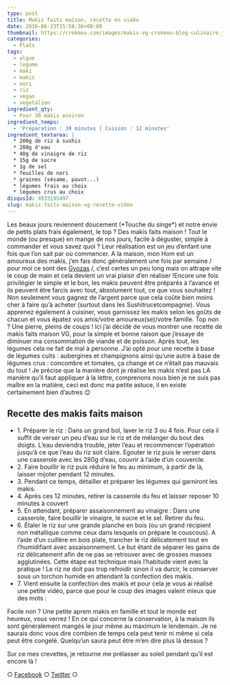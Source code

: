 ```yaml
---
type: post
title: Makis faits maison, recette en vidéo
date: 2016-06-23T15:58:36+00:00
thumbnail: https://crokmou.com/images/makis-vg-crokmou-blog-culinaire.jpg
categories:
  - Plats
tags:
  - algue
  - legume
  - maki
  - makis
  - nori
  - riz
  - vegan
  - vegetalien
ingredient_qty:
  - Pour 30 makis environ
ingredient_temps:
  - 'Préparation : 30 minutes | Cuisson : 12 minutes'
ingredient_textarea: |
  * 200g de riz à sushis
  * 280g d'eau
  * 40g de vinaigre de riz
  * 15g de sucre
  * 1g de sel
  * feuilles de nori
  * graines (sésame, pavot...)
  * légumes frais au choix
  * légumes crus au choix
disqusId: 4933195497
slug: makis-faits-maison-vg-recette-video
---
```


Les beaux jours reviennent doucement (\*Touche du singe\*) et notre envie de petits plats frais également, le top ? Des makis faits maison ! Tout le monde (ou presque) en mange de nos jours, facile à déguster, simple à commander et vous savez quoi ? Leur réalisation est un jeu d’enfant une fois que l’on sait par où commencer. A la maison, mon Hom est un amoureux des makis, j’en fais donc généralement une fois par semaine / pour moi ce sont des [Gyozas](http://www.crokmou.com/2015/08/gyoza-au-porc-maison) /, c’est certes un peu long mais on attrape vite le coup de main et cela devient un vrai plaisir d’en réaliser !Encore une fois privilégier le simple et le bon, les makis peuvent être préparés à l’avance et ils peuvent être farcis avec tout, absolument tout, ce que vous souhaitez ! Non seulement vous gagnez de l’argent parce que cela coûte bien moins cher à faire qu’à acheter (surtout dans les Sushitrucetcompagnie). Vous apprenez également à cuisiner, vous garnissez les makis selon les goûts de chacun et vous épatez vos amis/votre amoureux(se)/votre famille. Top non ? Une pierre, pleins de coups ! Ici j’ai décidé de vous montrer une recette de makis faits maison VG, pour la simple et bonne raison que j’essaye de diminuer ma consommation de viande et de poisson. Après tout, les légumes cela ne fait de mal à personne. J’ai opté pour une recette à base de légumes cuits : aubergines et champignons ainsi qu’une autre à base de légumes crus : concombre et tomates, ça change et ce n’était pas mauvais du tout ! Je précise que la manière dont je réalise les makis n’est pas LA manière qu’il faut appliquer à la lettre, comprenons nous bien je ne suis pas maître en la matière, ceci est donc ma petite astuce, il en existe certainement bien d’autres 😉

## **Recette des makis faits maison**

* 1\. Préparer le riz : Dans un grand bol, laver le riz 3 ou 4 fois. Pour cela il suffit de verser un peu d’eau sur le riz et de mélanger du bout des doigts. L’eau deviendra trouble, jeter l’eau et recommencer l’opération jusqu’à ce que l’eau du riz soit claire. Egouter le riz puis le verser dans une casserole avec les 280g d’eau, couvrir à l’aide d’un couvercle.
* 2\. Faire bouillir le riz puis réduire le feu au minimum, à partir de là, laisser mijoter pendant 12 minutes.
* 3\. Pendant ce temps, détailler et préparer les légumes qui garniront les makis.
* 4\. Après ces 12 minutes, retirer la casserole du feu et laisser reposer 10 minutes à couvert
* 5\. En attendant, préparer assaisonnement au vinaigre : Dans une casserole, faire bouillir le vinaigre, le sucre et le sel. Retirer du feu.
* 6\. Étaler le riz sur une grande planche en bois (ou un grand récipient non métallique comme ceux dans lesquels on prépare le couscous). A l’aide d’un cuillère en bois plate, trancher le riz délicatement tout en l’humidifiant avec assaisonnement. Le but étant de séparer les gains de riz délicatement afin de ne pas se retrouver avec de grosses masses agglutinées. Cette étape est technique mais l’habitude vient avec la pratique ! Le riz ne doit pas trop refroidir sinon il va durcir, le conserver sous un torchon humide en attendant la confection des makis.
* 7\. Vient ensuite la confection des makis et pour cela je vous ai réalisé une petite vidéo, parce que pour le coup des images valent mieux que des mots :

Facile non ? Une petite aprem makis en famille et tout le monde est heureux, vous verrez !
En ce qui concerne la conservation, à la maison ils sont généralement mangés le jour même au maximum le lendemain. Je ne saurais donc vous dire combien de temps cela peut tenir ni même si cela peut être congelé. Quelqu’un saura peut être m’en dire plus là dessus ?

Sur ce mes crevettes, je retourne me prélasser au soleil pendant qu’il est encore là !

○ [Facebook](https://www.facebook.com/crokmou.blog) ○ [Twitter](https://twitter.com/Crokmou) ○